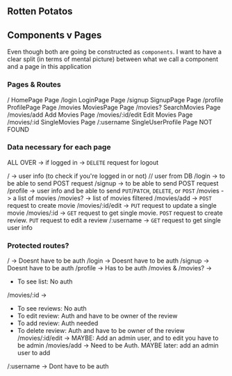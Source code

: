 ## Rotten Potatos

## Components v Pages

Even though both are going be constructed as `components`. I want to have a clear split (in terms of mental picture) between what we call a component and a page in this application

### Pages & Routes

/ HomePage Page
/login LoginPage Page
/signup SignupPage Page
/profile ProfilePage Page
/movies MoviesPage Page
/movies? SearchMovies Page
/movies/add Add Movies Page
/movies/:id/edit Edit Movies Page
/movies/:id SingleMovies Page
/:username SingleUserProfile Page
NOT FOUND

### Data necessary for each page

ALL OVER -> if logged in -> `DELETE` request for logout

/ -> user info (to check if you're logged in or not) // user from DB
/login -> to be able to send POST request
/signup -> to be able to send POST request
/profile -> user info and be able to send `PUT`/`PATCH`, `DELETE`, or `POST`
/movies -> a list of movies
/movies? -> list of movies filtered
/movies/add -> `POST` request to create movie
/movies/:id/edit -> `PUT` request to update a single movie
/movies/:id -> `GET` request to get single movie. `POST` request to create review. `PUT` request to edit a review
/:username -> `GET` request to get single user info

### Protected routes?

/ -> Doesnt have to be auth
/login -> Doesnt have to be auth
/signup -> Doesnt have to be auth
/profile -> Has to be auth
/movies & /movies? ->

- To see list: No auth

/movies/:id ->

- To see reviews: No auth
- To edit review: Auth and have to be owner of the review
- To add review: Auth needed
- To delete review: Auth and have to be owner of the review
  /movies/:id/edit -> MAYBE: Add an admin user, and to edit you have to be admin
  /movies/add -> Need to be Auth. MAYBE later: add an admin user to add

/:username -> Dont have to be auth
